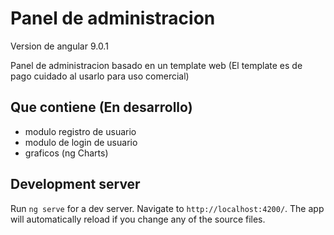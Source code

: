 # Panel de administracion

Version de angular 9.0.1

Panel de administracion basado en un template web (El template es de pago cuidado al usarlo para uso comercial)

## Que contiene (En desarrollo)

- modulo registro de usuario
- modulo de login de usuario
- graficos (ng Charts)


## Development server

Run `ng serve` for a dev server. Navigate to `http://localhost:4200/`. The app will automatically reload if you change any of the source files.

